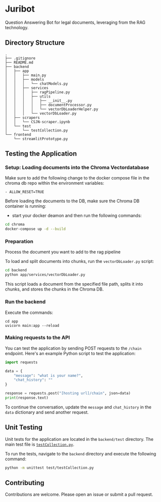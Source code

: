 # Juribot

Question Answering Bot for legal documents, leveraging from the RAG technology.


## Directory Structure

```
.
├── .gitignore
├── README.md
├── backend
│   ├── app
│   │   ├── main.py
│   │   ├── models
│   │   │   └── chatModels.py
│   │   ├── services
│   │   │   ├── ragPipeline.py
│   │   │   ├── utils
│   │   │   │   ├── __init__.py
│   │   │   │   ├── documentProcessor.py
│   │   │   │   └── vectorDbLoaderHelper.py
│   │   │   └── vectorDbLoader.py
│   ├── scrapers
│   │   └── CSJN-scraper.ipynb
│   └── test
│       └── testCollection.py
└── frontend
    └── streamlitPrototype.py
```


## Testing the Application

### Setup: Loading documents into the Chroma Vectordatabase

Make sure to add the following change to the docker compose file in the chroma db repo within the environment variables: 

```
- ALLOW_RESET=TRUE
```

Before loading the documents to the DB, make sure the Chroma DB container is running:

- start your docker deamon and then run the following commands:

```sh
cd chroma
docker-compose up -d --build
```

### Preparation

Process the document you want to add to the rag pipeline

To load and split documents into chunks, run the `vectorDbLoader.py` script:

```sh
cd backend
python app/services/vectorDbLoader.py
```

This script loads a document from the specified file path, splits it into chunks, and stores the chunks in the Chroma DB.

### Run the backend

Execute the commands: 

```
cd app
uvicorn main:app --reload
```

### Making requests to the API

You can test the application by sending POST requests to the `/chain` endpoint. Here's an example Python script to test the application:

```python
import requests

data = {
    "message": "what is your name?",
    "chat_history": ""
}

response = requests.post("[hosting url]/chain", json=data)
print(response.text)
```

To continue the conversation, update the `message` and `chat_history` in the `data` dictionary and send another request.

## Unit Testing

Unit tests for the application are located in the `backend/test` directory. The main test file is [`testCollection.py`](backend/test/testCollection.py).

To run the tests, navigate to the `backend` directory and execute the following command:

```sh
python -m unittest test/testCollection.py
```

## Contributing

Contributions are welcome. Please open an issue or submit a pull request.